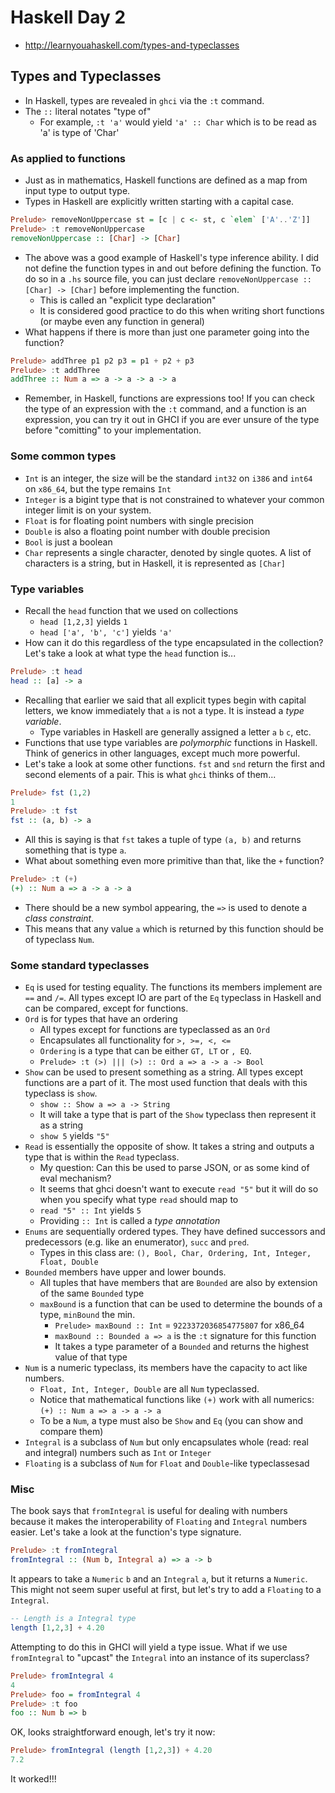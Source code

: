 # Haskell Day 2

- http://learnyouahaskell.com/types-and-typeclasses

## Types and Typeclasses
- In Haskell, types are revealed in `ghci` via the `:t` command.
- The `::` literal notates "type of"
  - For example, `:t 'a'` would yield `'a' :: Char` which is to be read as 'a' is type of 'Char'

### As applied to functions
- Just as in mathematics, Haskell functions are defined as a map from input type to output type. 
- Types in Haskell are explicitly written starting with a capital case. 

```haskell
Prelude> removeNonUppercase st = [c | c <- st, c `elem` ['A'..'Z']]
Prelude> :t removeNonUppercase
removeNonUppercase :: [Char] -> [Char]
```

- The above was a good example of Haskell's type inference ability. I did not define the function types in and out before defining the function. To do so in a `.hs` source file, you can just declare `removeNonUppercase :: [Char] -> [Char]` before implementing the function.
	- This is called an "explicit type declaration"
	- It is considered good practice to do this when writing short functions (or maybe even any function in general)
- What happens if there is more than just one parameter going into the function?

```haskell
Prelude> addThree p1 p2 p3 = p1 + p2 + p3
Prelude> :t addThree
addThree :: Num a => a -> a -> a -> a
```

- Remember, in Haskell, functions are expressions too! If you can check the type of an expression with the `:t` command, and a function is an expression, you can try it out in GHCI if you are ever unsure of the type before "comitting" to your implementation. 

### Some common types

- `Int` is an integer, the size will be the standard `int32` on `i386` and `int64` on `x86_64`, but the type remains `Int`
- `Integer` is a bigint type that is not constrained to whatever your common integer limit is on your system.
- `Float` is for floating point numbers with single precision
- `Double` is also a floating point number with double precision
- `Bool` is just a boolean
- `Char` represents a single character, denoted by single quotes. A list of characters is a string, but in Haskell, it is represented as `[Char]`

### Type variables

- Recall the `head` function that we used on collections
	- `head [1,2,3]` yields `1`
	- `head ['a', 'b', 'c']` yields `'a'`
- How can it do this regardless of the type encapsulated in the collection? Let's take a look at what type the `head` function is...

```haskell
Prelude> :t head
head :: [a] -> a
```

- Recalling that earlier we said that all explicit types begin with capital letters, we know immediately that `a` is not a type. It is instead a _type variable_.
	- Type variables in Haskell are generally assigned a letter `a` `b` `c`, etc. 
- Functions that use type variables are _polymorphic_ functions in Haskell. Think of generics in other languages, except much more powerful.
- Let's take a look at some other functions. `fst` and `snd` return the first and second elements of a pair. This is what `ghci` thinks of them...

```haskell
Prelude> fst (1,2)
1
Prelude> :t fst
fst :: (a, b) -> a
```

- All this is saying is that `fst` takes a tuple of type `(a, b)` and returns something that is type `a`.
- What about something even more primitive than that, like the `+` function?

```haskell
Prelude> :t (+)
(+) :: Num a => a -> a -> a
```

- There should be a new symbol appearing, the `=>` is used to denote a _class constraint_.
- This means that any value `a` which is returned by this function should be of typeclass `Num`. 


### Some standard typeclasses

- `Eq` is used for testing equality. The functions its members implement are `==` and `/=`. All types except IO are part of the `Eq` typeclass in Haskell and can be compared, except for functions. 
- `Ord` is for types that have an ordering
	- All types except for functions are typeclassed as an `Ord`
	- Encapsulates all functionality for `>, >=, <, <=`
	- `Ordering` is a type that can be either `GT, LT` or `, EQ`.
	- `Prelude> :t (>) ||| (>) :: Ord a => a -> a -> Bool`
- `Show` can be used to present something as a string. All types except functions are a part of it. The most used function that deals with this typeclass is `show`.
	- `show :: Show a => a -> String`
	- It will take a type that is part of the `Show` typeclass then represent it as a string
	- `show 5` yields `"5"`
- `Read` is essentially the opposite of show. It takes a string and outputs a type that is within the `Read` typeclass.
	- My question: Can this be used to parse JSON, or as some kind of eval mechanism?
	- It seems that ghci doesn't want to execute `read "5"` but it will do so when you specify what type `read` should map to
	- `read "5" :: Int` yields `5`
	- Providing `:: Int` is called a _type annotation_
- `Enums` are sequentially ordered types. They have defined successors and predecessors (e.g. like an enumerator), `succ` and `pred`.
	- Types in this class are: `(), Bool, Char, Ordering, Int, Integer, Float, Double`
- `Bounded` members have upper and lower bounds.
	- All tuples that have members that are `Bounded` are also by extension of the same `Bounded` type
	- `maxBound` is a function that can be used to determine the bounds of a type, `minBound` the min.
		- `Prelude> maxBound :: Int` = `9223372036854775807` for x86_64
		- `maxBound :: Bounded a => a` is the `:t` signature for this function
		- It takes a type parameter of a `Bounded` and returns the highest value of that type
- `Num` is a numeric typeclass, its members have the capacity to act like numbers.
	- `Float, Int, Integer, Double` are all `Num` typeclassed.
	- Notice that mathematical functions like `(+)` work with all numerics: `(+) :: Num a => a -> a -> a`
	- To be a `Num`, a type must also be `Show` and `Eq` (you can show and compare them)
- `Integral` is a subclass of `Num` but only encapsulates whole (read: real and integral) numbers such as `Int` or `Integer`
- `Floating` is a subclass of `Num` for `Float` and `Double`-like typeclassesad

### Misc

The book says that `fromIntegral` is useful for dealing with numbers because it makes the interoperability of `Floating` and `Integral` numbers easier. Let's take a look at the function's type signature.

```haskell
Prelude> :t fromIntegral
fromIntegral :: (Num b, Integral a) => a -> b
```

It appears to take a `Numeric` `b` and an `Integral` `a`, but it returns a `Numeric`. This might not seem super useful at first, but let's try to add a `Floating` to a `Integral`. 

```haskell
-- Length is a Integral type
length [1,2,3] + 4.20
```

Attempting to do this in GHCI will yield a type issue. What if we use `fromIntegral` to "upcast" the `Integral` into an instance of its superclass?

```haskell
Prelude> fromIntegral 4
4
Prelude> foo = fromIntegral 4
Prelude> :t foo
foo :: Num b => b
```

OK, looks straightforward enough, let's try it now:

```haskell
Prelude> fromIntegral (length [1,2,3]) + 4.20
7.2
```

It worked!!!